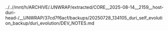 ../..//mnt/h/ARCHIVE/.UNWRAP/extracted/CORE__2025-08-14__2159__host-duri-head-/__UNWRAP/37cd7f6acf/backups/20250728_134105_duri_self_evolution_backup/duri_evolution/DEV_NOTES.md